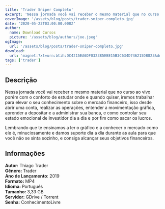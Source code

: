 ```yaml
---
title: 'Trader Sniper Completo'
excerpt: 'Nessa jornada você vai receber o mesmo material que no curso ao vivo porém com o conforto de estudar onde e quando quiser, iremos trabalhar para elevar o seu conhecimento sobre o mercado financeiro, isso desde abrir uma conta, realizar as operações, entender a movimentação gráfica, aprender a dep'
coverImage: '/assets/blog/posts/trader-sniper-completo.jpg'
date: '2020-05-23T03:00:00.000Z'
author:
  name: Download Cursos
  picture: '/assets/blog/authors/joe.jpeg'
ogImage:
  url: '/assets/blog/posts/trader-sniper-completo.jpg'
download:
  url: 'magnet:?xt=urn:btih:DC4215EA6DF032385EBE15B3C634D746215DB823&dn=Trader%20Sniper%20Completo%20%282020%29%20-%20Thiago%20Trader%20%28Profeta%20OB%29&tr=udp%3a%2f%2ftracker.openbittorrent.com%3a1337%2fannounce&tr=udp%3a%2f%2ftracker.openbittorrent.com%3a1337%2fannounce&tr=udp%3a%2f%2ftracker.opentrackr.org%3a1337%2fannounce'
tags: ['trader']
---
```

<h2>Descrição</h2>
<p>Nessa jornada você vai receber o mesmo material que no curso ao vivo porém com o conforto de estudar onde e quando quiser, iremos trabalhar para elevar o seu conhecimento sobre o mercado financeiro, isso desde abrir uma conta, realizar as operações, entender a movimentação gráfica, aprender a depositar e a administrar sua banca, e como controlar seu estado emocional de investidor dia a dia e por fim como sacar os lucros.</p><p>Lembrando que te ensinamos a ler o gráfico e a conhecer o mercado como ele é, minuciosamente e damos suporte dia a dia durante as aula para que você não se sinta sozinho, e consiga alcançar seus objetivos financeiros.</p><h2>Informações</h2><p><strong>Autor:</strong> Thiago Trader<br/> <strong>Gênero:</strong> Trader<br/> <strong>Ano de Lançamento:</strong> 2019<br/> <strong>Formato:</strong> MP4<br/> <strong>Idioma:</strong> Português<br/> <strong>Tamanho:</strong> 3,33 GB<br/> <strong>Servidor:</strong> GDrive / Torrent<br/> <strong>Senha:</strong> ConhecimentoLivre</p>